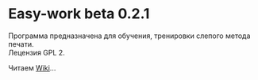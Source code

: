 Easy-work beta 0.2.1
=========

Программа предназначена для обучения, тренировки слепого метода печати.<br>
Лецензия GPL 2.<br>

Читаем <a HREF="https://github.com/KeyGen/Easy-work/wiki">Wiki</a>...
